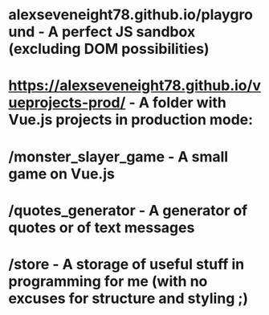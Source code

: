 # alexseveneight78.github.io/playground - A perfect JS sandbox (excluding DOM possibilities)
# https://alexseveneight78.github.io/vueprojects-prod/ - A folder with Vue.js projects in production mode: 
  # /monster_slayer_game - A small game on Vue.js 
  # /quotes_generator - A generator of quotes or of text messages
  # /store - A storage of useful stuff in programming for me (with no excuses for structure and styling ;)

